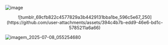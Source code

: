 ![image](https://github.com/user-attachments/assets/2a367c38-f438-4000-8af4-b8748e4cbfa4)

<p align="center">
![tumblr_69cfb822c4577829a3b4429131bba1be_596c5e67_250](https://github.com/user-attachments/assets/394c4b7b-edd9-46e6-bd1c-5785211a6a66)

![imagem_2025-07-08_055254680](https://github.com/user-attachments/assets/c27ff118-6d26-442e-ab22-508484d36f14)
